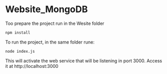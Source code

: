 # Website_MongoDB

Too prepare the project run in the Wesite folder 
```
npm install
```

To run the project, in the same folder rune:
```
node index.js
```

This will activate the web service that will be listening in port 3000. Access it at http://localhost:3000
